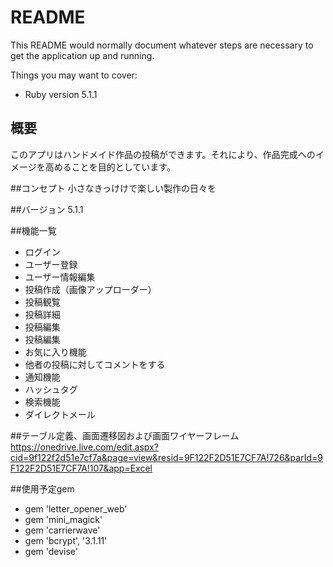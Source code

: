 # README

This README would normally document whatever steps are necessary to get the
application up and running.

Things you may want to cover:

* Ruby version
5.1.1

## 概要
このアプリはハンドメイド作品の投稿ができます。それにより、作品完成へのイメージを高めることを目的としています。

##コンセプト
小さなきっけけで楽しい製作の日々を

##バージョン
5.1.1

##機能一覧
* ログイン
* ユーザー登録
* ユーザー情報編集
* 投稿作成（画像アップローダー）
* 投稿観覧
* 投稿詳細
* 投稿編集
* 投稿編集
* お気に入り機能
* 他者の投稿に対してコメントをする
* 通知機能
* ハッシュタグ
* 検索機能
* ダイレクトメール

##テーブル定義、画面遷移図および画面ワイヤーフレーム
https://onedrive.live.com/edit.aspx?cid=9f122f2d51e7cf7a&page=view&resid=9F122F2D51E7CF7A!726&parId=9F122F2D51E7CF7A!107&app=Excel

##使用予定gem
* gem 'letter_opener_web'
* gem 'mini_magick'
* gem 'carrierwave'
* gem 'bcrypt', '3.1.11'
* gem 'devise'
